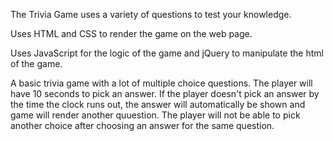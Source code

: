 The Trivia Game uses a variety of questions to test your knowledge.

Uses HTML and CSS to render the game on the web page.

Uses JavaScript for the logic of the game and jQuery to manipulate the html of the game.

A basic trivia game with a lot of multiple choice questions. The player will have 10 seconds to pick an answer. If the player doesn't pick an answer by the time the clock runs out, the answer will automatically be shown and game will render another quuestion.  The player will not be able to pick another choice after choosing an answer for the same question. 
